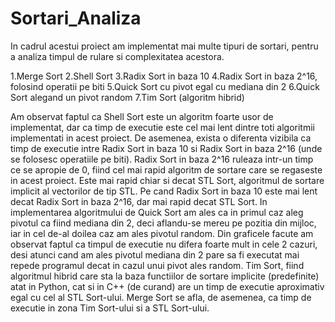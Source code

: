 # Sortari_Analiza

   In cadrul acestui proiect am implementat mai multe tipuri de sortari, pentru a analiza timpul de rulare si complexitatea acestora.
   
  1.Merge Sort 
  2.Shell Sort 
  3.Radix Sort in baza 10
  4.Radix Sort in baza 2^16, folosind operatii pe biti
  5.Quick Sort cu pivot egal cu mediana din 2
  6.Quick Sort alegand un pivot random
  7.Tim Sort (algoritm hibrid)

   Am observat faptul ca Shell Sort este un algoritm foarte usor de implementat, dar ca timp de executie este cel mai lent dintre toti algoritmii implementati in acest proiect.
   De asemenea, exista o diferenta vizibila ca timp de executie intre Radix Sort in baza 10 si Radix Sort in baza 2^16 (unde se folosesc operatiile pe biti). Radix Sort in baza 2^16 ruleaza intr-un timp ce se apropie de 0, fiind cel mai rapid algoritm de sortare care se regaseste in acest proiect. Este mai rapid chiar si decat STL Sort, algoritmul de sortare implicit al vectorilor de tip STL. Pe cand Radix Sort in baza 10 este mai lent decat Radix Sort in baza 2^16, dar mai rapid decat STL Sort.
   In implementarea algoritmului de Quick Sort am ales ca in primul caz aleg pivotul ca fiind mediana din 2, deci aflandu-se mereu pe pozitia din mijloc, iar in cel de-al doilea caz am ales pivotul random. Din graficele facute am observat faptul ca timpul de executie nu difera foarte mult in cele 2 cazuri, desi atunci cand am ales pivotul mediana din 2 pare sa fi executat mai repede programul decat in cazul unui pivot ales random.
   Tim Sort, fiind algoritmul hibrid care sta la baza functiilor de sortare implicite (predefinite) atat in Python, cat si in C++ (de curand) are un timp de executie aproximativ egal cu cel al STL Sort-ului.
   Merge Sort se afla, de asemenea, ca timp de executie in zona Tim Sort-ului si a STL Sort-ului.

